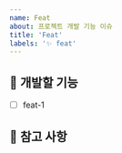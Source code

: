 ```yaml
---
name: Feat
about: 프로젝트 개발 기능 이슈
title: 'Feat'
labels: '✨ feat'
---
```


## 💎 개발할 기능

<!-- 어떤 기능을 구현할지 알려주세요. -->

- [ ] feat-1

## 📖 참고 사항

<!-- 레퍼런스, 스크린샷 등을 넣어 주세요. -->